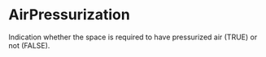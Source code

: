 AirPressurization
=================

Indication whether the space is required to have pressurized air (TRUE) or not (FALSE).
